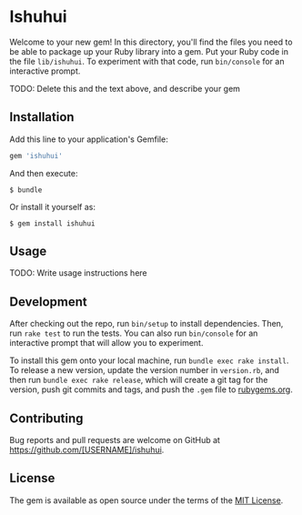 # Ishuhui

Welcome to your new gem! In this directory, you'll find the files you need to be able to package up your Ruby library into a gem. Put your Ruby code in the file `lib/ishuhui`. To experiment with that code, run `bin/console` for an interactive prompt.

TODO: Delete this and the text above, and describe your gem

## Installation

Add this line to your application's Gemfile:

```ruby
gem 'ishuhui'
```

And then execute:

    $ bundle

Or install it yourself as:

    $ gem install ishuhui

## Usage

TODO: Write usage instructions here

## Development

After checking out the repo, run `bin/setup` to install dependencies. Then, run `rake test` to run the tests. You can also run `bin/console` for an interactive prompt that will allow you to experiment.

To install this gem onto your local machine, run `bundle exec rake install`. To release a new version, update the version number in `version.rb`, and then run `bundle exec rake release`, which will create a git tag for the version, push git commits and tags, and push the `.gem` file to [rubygems.org](https://rubygems.org).

## Contributing

Bug reports and pull requests are welcome on GitHub at https://github.com/[USERNAME]/ishuhui.


## License

The gem is available as open source under the terms of the [MIT License](http://opensource.org/licenses/MIT).

